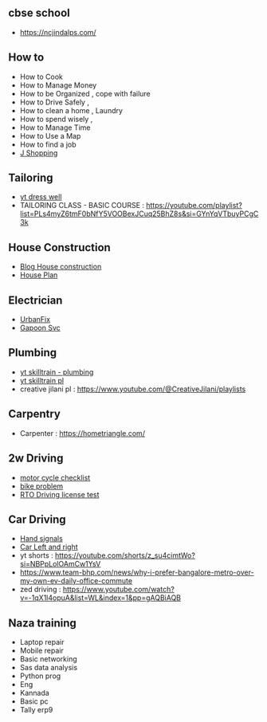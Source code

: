 ## cbse school
* https://ncjindalps.com/


## How to
- How to Cook  
- How to Manage Money  
- How to be Organized ,  cope with failure 
- How to Drive Safely , 
- How to clean a home , Laundry
- How to spend wisely ,
- How to Manage Time 
- How to Use a Map 
- How to find a job
- [J Shopping](https://www.youtube.com/watch?v=2cJC6OXsvV0&list=WL&index=11&pp=gAQBiAQB)

## Tailoring
* [yt dress well](https://www.youtube.com/watch?v=R9BP1loyA7Y&list=PLmMyXRtEtJEbpcDHcySTAefGOFKPA_e_z&index=4&pp=gAQBiAQB)
* TAILORING CLASS - BASIC COURSE : https://youtube.com/playlist?list=PLs4myZ6tmF0bNfY5VOOBexJCuq25BhZ8s&si=GYnYqVTbuyPCgC3k


## House Construction
* [Blog House construction](https://houseconstructiontips.com/)
* [House Plan](https://www.homeplansindia.com/stages-of-house-construction-in-india.html)

## Electrician
* [UrbanFix](https://urbanfix.co.in/ac-installation-service-bangalore/)
* [Gapoon Svc](https://www.gapoon.com/bangalore/electrician)

## Plumbing
* [yt skilltrain - plumbing](https://www.youtube.com/watch?v=-YCp-msm3oM&list=PLmMyXRtEtJEba7aQjFMh0E-sI8KPcC6Ds&index=9&pp=gAQBiAQB)
* [yt skilltrain pl](https://www.youtube.com/@SkillTrainIndia/playlists)
* creative jilani pl : https://www.youtube.com/@CreativeJilani/playlists

## Carpentry
* Carpenter : https://hometriangle.com/

## 2w  Driving
* [motor cycle checklist](https://www.team-bhp.com/forum/motorbikes/180937-my-pdi-checklist-gearless-scooters.html)
* [bike problem](https://bikeadvice.in/common-problems-bikes-solutions/)
* [RTO Driving license test](https://www.youtube.com/watch?v=i0h0h0Vvk4I&list=PLmMyXRtEtJEba7aQjFMh0E-sI8KPcC6Ds&index=10&pp=gAQBiAQB)

## Car Driving
* [Hand signals](https://www.youtube.com/watch?v=rx5MfkfSYQQ&list=WL&index=4&pp=gAQBiAQB)
* [Car Left and right](https://www.youtube.com/watch?v=pm-XV0JkYU4&list=WL&index=3&pp=gAQBiAQB)
* yt shorts : https://youtube.com/shorts/z_su4cimtWo?si=NBPpLolOAmCw1YsV
* https://www.team-bhp.com/news/why-i-prefer-bangalore-metro-over-my-own-ev-daily-office-commute
* zed driving :  https://www.youtube.com/watch?v=-1qX1l4opuA&list=WL&index=1&pp=gAQBiAQB

## Naza training
- Laptop repair 
- Mobile repair
- Basic networking 
- Sas data analysis 
- Python prog
- Eng 
- Kannada 
- Basic pc
- Tally erp9






